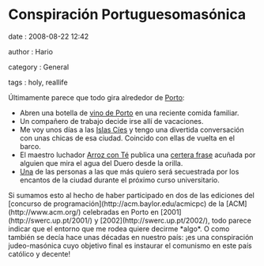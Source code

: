 Conspiración Portuguesomasónica
===============================

date
:   2008-08-22 12:42

author
:   Hario

category
:   General

tags
:   holy, reallife

Últimamente parece que todo gira alrededor de
[Porto](http://es.wikipedia.org/wiki/Porto):

-   Abren una botella de [vino de
    Porto](http://es.wikipedia.org/wiki/Vino_de_Oporto) en una reciente
    comida familiar.
-   Un compañero de trabajo decide irse allí de vacaciones.
-   Me voy unos días a las [Islas
    Cíes](http://es.wikipedia.org/wiki/Islas_C%C3%ADes) y tengo una
    divertida conversación con unas chicas de esa ciudad. Coincido con
    ellas de vuelta en el barco.
-   El maestro luchador [Arroz con
    Té](http://lookingforlsd.blogspot.com/) publica una [certera
    frase](http://lookingforlsd.blogspot.com/2008/08/muchas-personas-dan-su-primer-beso-los.html)
    acuñada por alguien que mira el agua del Duero desde la orilla.
-   [Una](http://alotroladodelaesquina.blogspot.com/) de las personas a
    las que más quiero será secuestrada por los encantos de la ciudad
    durante el próximo curso universitario.

</p>
Si sumamos esto al hecho de haber participado en dos de las ediciones
del [concurso de programación](http://acm.baylor.edu/acmicpc) de la
[ACM](http://www.acm.org/) celebradas en Porto en
[2001](http://swerc.up.pt/2001/) y [2002](http://swerc.up.pt/2002/),
todo parece indicar que el entorno que me rodea quiere decirme *algo*. O
como también se decía hace unas décadas en nuestro país: ¡es una
conspiración judeo-masónica cuyo objetivo final es instaurar el
comunismo en este país católico y decente!
